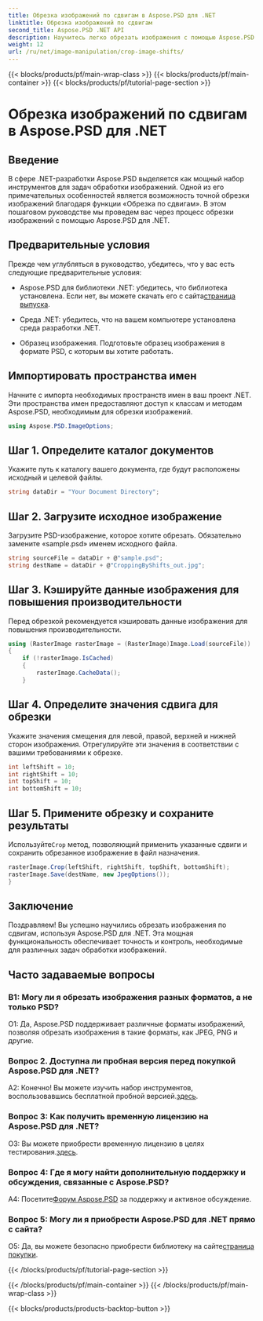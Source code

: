 ```yaml
---
title: Обрезка изображений по сдвигам в Aspose.PSD для .NET
linktitle: Обрезка изображений по сдвигам
second_title: Aspose.PSD .NET API
description: Научитесь легко обрезать изображения с помощью Aspose.PSD для .NET. Следуйте нашему пошаговому руководству для точной настройки изображения.
weight: 12
url: /ru/net/image-manipulation/crop-image-shifts/
---
```


{{< blocks/products/pf/main-wrap-class >}}
{{< blocks/products/pf/main-container >}}
{{< blocks/products/pf/tutorial-page-section >}}

# Обрезка изображений по сдвигам в Aspose.PSD для .NET

## Введение

В сфере .NET-разработки Aspose.PSD выделяется как мощный набор инструментов для задач обработки изображений. Одной из его примечательных особенностей является возможность точной обрезки изображений благодаря функции «Обрезка по сдвигам». В этом пошаговом руководстве мы проведем вас через процесс обрезки изображений с помощью Aspose.PSD для .NET.

## Предварительные условия

Прежде чем углубляться в руководство, убедитесь, что у вас есть следующие предварительные условия:

-  Aspose.PSD для библиотеки .NET: убедитесь, что библиотека установлена. Если нет, вы можете скачать его с сайта[страница выпуска](https://releases.aspose.com/psd/net/).

- Среда .NET: убедитесь, что на вашем компьютере установлена среда разработки .NET.

- Образец изображения. Подготовьте образец изображения в формате PSD, с которым вы хотите работать.

## Импортировать пространства имен

Начните с импорта необходимых пространств имен в ваш проект .NET. Эти пространства имен предоставляют доступ к классам и методам Aspose.PSD, необходимым для обрезки изображений.

```csharp
using Aspose.PSD.ImageOptions;
```

## Шаг 1. Определите каталог документов

Укажите путь к каталогу вашего документа, где будут расположены исходный и целевой файлы.

```csharp
string dataDir = "Your Document Directory";
```

## Шаг 2. Загрузите исходное изображение

Загрузите PSD-изображение, которое хотите обрезать. Обязательно замените «sample.psd» именем исходного файла.

```csharp
string sourceFile = dataDir + @"sample.psd";
string destName = dataDir + @"CroppingByShifts_out.jpg";
```

## Шаг 3. Кэшируйте данные изображения для повышения производительности

Перед обрезкой рекомендуется кэшировать данные изображения для повышения производительности.

```csharp
using (RasterImage rasterImage = (RasterImage)Image.Load(sourceFile))
{
    if (!rasterImage.IsCached)
    {
        rasterImage.CacheData();
    }
```

## Шаг 4. Определите значения сдвига для обрезки

Укажите значения смещения для левой, правой, верхней и нижней сторон изображения. Отрегулируйте эти значения в соответствии с вашими требованиями к обрезке.

```csharp
int leftShift = 10;
int rightShift = 10;
int topShift = 10;
int bottomShift = 10;
```

## Шаг 5. Примените обрезку и сохраните результаты

 Используйте`Crop` метод, позволяющий применить указанные сдвиги и сохранить обрезанное изображение в файл назначения.

```csharp
rasterImage.Crop(leftShift, rightShift, topShift, bottomShift);
rasterImage.Save(destName, new JpegOptions());
}
```

## Заключение

Поздравляем! Вы успешно научились обрезать изображения по сдвигам, используя Aspose.PSD для .NET. Эта мощная функциональность обеспечивает точность и контроль, необходимые для различных задач обработки изображений.

## Часто задаваемые вопросы

### В1: Могу ли я обрезать изображения разных форматов, а не только PSD?

О1: Да, Aspose.PSD поддерживает различные форматы изображений, позволяя обрезать изображения в такие форматы, как JPEG, PNG и другие.

### Вопрос 2. Доступна ли пробная версия перед покупкой Aspose.PSD для .NET?

 А2: Конечно! Вы можете изучить набор инструментов, воспользовавшись бесплатной пробной версией.[здесь](https://releases.aspose.com/).

### Вопрос 3: Как получить временную лицензию на Aspose.PSD для .NET?

 О3: Вы можете приобрести временную лицензию в целях тестирования.[здесь](https://purchase.aspose.com/temporary-license/).

### Вопрос 4: Где я могу найти дополнительную поддержку и обсуждения, связанные с Aspose.PSD?

 А4: Посетите[Форум Aspose.PSD](https://forum.aspose.com/c/psd/34) за поддержку и активное обсуждение.

### Вопрос 5: Могу ли я приобрести Aspose.PSD для .NET прямо с сайта?

 О5: Да, вы можете безопасно приобрести библиотеку на сайте[страница покупки](https://purchase.aspose.com/buy).

{{< /blocks/products/pf/tutorial-page-section >}}

{{< /blocks/products/pf/main-container >}}
{{< /blocks/products/pf/main-wrap-class >}}

{{< blocks/products/products-backtop-button >}}
